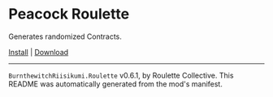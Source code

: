 # Peacock Roulette

Generates randomized Contracts.

[Install](https://hitman-resources.netlify.app/smf-install-link/https://github.com/riisikumi/roulette/releases/latest/download/mod.framework.zip) | [Download](https://github.com/riisikumi/roulette/releases/latest/download/mod.framework.zip)

---

`BurnthewitchRiisikumi.Roulette` v0.6.1, by Roulette Collective. This README was automatically generated from the mod's manifest.

